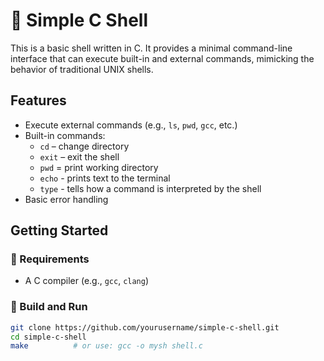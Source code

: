# 🐚 Simple C Shell

This is a basic shell written in C. It provides a minimal command-line interface that can execute built-in and external commands, mimicking the behavior of traditional UNIX shells.

## Features

- Execute external commands (e.g., `ls`, `pwd`, `gcc`, etc.)
- Built-in commands:
  - `cd` – change directory
  - `exit` – exit the shell
  - `pwd` = print working directory
  - `echo` - prints text to the terminal
  - `type` - tells how a command is interpreted by the shell
- Basic error handling

## Getting Started

### 🔧 Requirements

- A C compiler (e.g., `gcc`, `clang`)

### 🧪 Build and Run

```bash
git clone https://github.com/yourusername/simple-c-shell.git
cd simple-c-shell
make          # or use: gcc -o mysh shell.c
